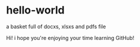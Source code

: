 # hello-world
a basket full of docxs, xlsxs and pdfs file

Hi!
i hope you're enjoying your time learning GitHub!

